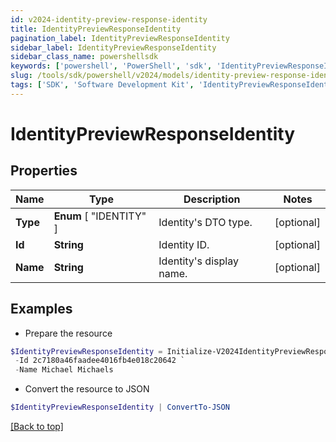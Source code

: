```yaml
---
id: v2024-identity-preview-response-identity
title: IdentityPreviewResponseIdentity
pagination_label: IdentityPreviewResponseIdentity
sidebar_label: IdentityPreviewResponseIdentity
sidebar_class_name: powershellsdk
keywords: ['powershell', 'PowerShell', 'sdk', 'IdentityPreviewResponseIdentity', 'V2024IdentityPreviewResponseIdentity'] 
slug: /tools/sdk/powershell/v2024/models/identity-preview-response-identity
tags: ['SDK', 'Software Development Kit', 'IdentityPreviewResponseIdentity', 'V2024IdentityPreviewResponseIdentity']
---
```



# IdentityPreviewResponseIdentity

## Properties

Name | Type | Description | Notes
------------ | ------------- | ------------- | -------------
**Type** |  **Enum** [  "IDENTITY" ] | Identity's DTO type. | [optional] 
**Id** | **String** | Identity ID. | [optional] 
**Name** | **String** | Identity's display name. | [optional] 

## Examples

- Prepare the resource
```powershell
$IdentityPreviewResponseIdentity = Initialize-V2024IdentityPreviewResponseIdentity  -Type IDENTITY `
 -Id 2c7180a46faadee4016fb4e018c20642 `
 -Name Michael Michaels
```

- Convert the resource to JSON
```powershell
$IdentityPreviewResponseIdentity | ConvertTo-JSON
```


[[Back to top]](#) 

